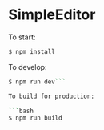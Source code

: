 # SimpleEditor

To start:

```bash
$ npm install
```

To develop:

```bash
$ npm run dev```

To build for production:

```bash
$ npm run build
```
